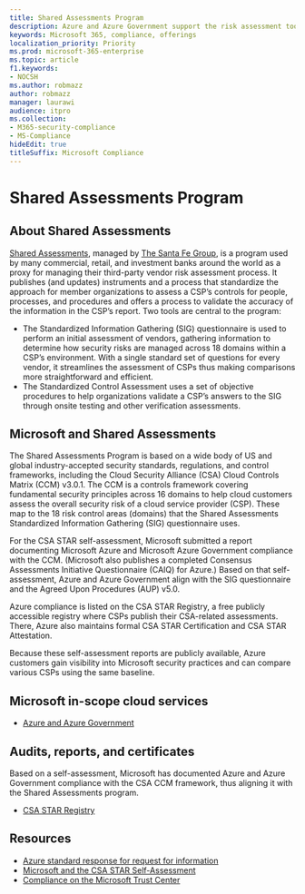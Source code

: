 ```yaml
---
title: Shared Assessments Program
description: Azure and Azure Government support the risk assessment tools of the Shared Assessments program based on their CSA STAR self-assessment.
keywords: Microsoft 365, compliance, offerings
localization_priority: Priority
ms.prod: microsoft-365-enterprise
ms.topic: article
f1.keywords:
- NOCSH
ms.author: robmazz
author: robmazz
manager: laurawi
audience: itpro
ms.collection:
- M365-security-compliance
- MS-Compliance
hideEdit: true
titleSuffix: Microsoft Compliance
---
```


# Shared Assessments Program

## About Shared Assessments

[Shared Assessments](https://sharedassessments.org/), managed by [The Santa Fe Group](https://www.santa-fe-group.com/), is a program used by many commercial, retail, and investment banks around the world as a proxy for managing their third-party vendor risk assessment process. It publishes (and updates) instruments and a process that standardize the approach for member organizations to assess a CSP’s controls for people, processes, and procedures and offers a process to validate the accuracy of the information in the CSP’s report. Two tools are central to the program:

- The Standardized Information Gathering (SIG) questionnaire is used to perform an initial assessment of vendors, gathering information to determine how security risks are managed across 18 domains within a CSP’s environment. With a single standard set of questions for every vendor, it streamlines the assessment of CSPs thus making comparisons more straightforward and efficient.
- The Standardized Control Assessment uses a set of objective procedures to help organizations validate a CSP’s answers to the SIG through onsite testing and other verification assessments.

## Microsoft and Shared Assessments

The Shared Assessments Program is based on a wide body of US and global industry-accepted security standards, regulations, and control frameworks, including the Cloud Security Alliance (CSA) Cloud Controls Matrix (CCM) v3.0.1. The CCM is a controls framework covering fundamental security principles across 16 domains to help cloud customers assess the overall security risk of a cloud service provider (CSP). These map to the 18 risk control areas (domains) that the Shared Assessments Standardized Information Gathering (SIG) questionnaire uses.

For the CSA STAR self-assessment, Microsoft submitted a report documenting Microsoft Azure and Microsoft Azure Government compliance with the CCM. (Microsoft also publishes a completed Consensus Assessments Initiative Questionnaire (CAIQ) for Azure.) Based on that self-assessment, Azure and Azure Government align with the SIG questionnaire and the Agreed Upon Procedures (AUP) v5.0.

Azure compliance is listed on the CSA STAR Registry, a free publicly accessible registry where CSPs publish their CSA-related assessments. There, Azure also maintains formal CSA STAR Certification and CSA STAR Attestation.

Because these self-assessment reports are publicly available, Azure customers gain visibility into Microsoft security practices and can compare various CSPs using the same baseline.

## Microsoft in-scope cloud services

- [Azure and Azure Government](https://aka.ms/AzureCompliance)

## Audits, reports, and certificates

Based on a self-assessment, Microsoft has documented Azure and Azure Government compliance with the CSA CCM framework, thus aligning it with the Shared Assessments program.

- [CSA STAR Registry](https://aka.ms/Azure_STAR)

## Resources

- [Azure standard response for request for information](https://azure.microsoft.com/resources/azure-standard-response-to-rfi-on-security-privacy-and-compliance/)
- [Microsoft and the CSA STAR Self-Assessment](offering-csa-star-self-assessment.md)
- [Compliance on the Microsoft Trust Center](https://www.microsoft.com/trust-center/compliance/compliance-overview)
